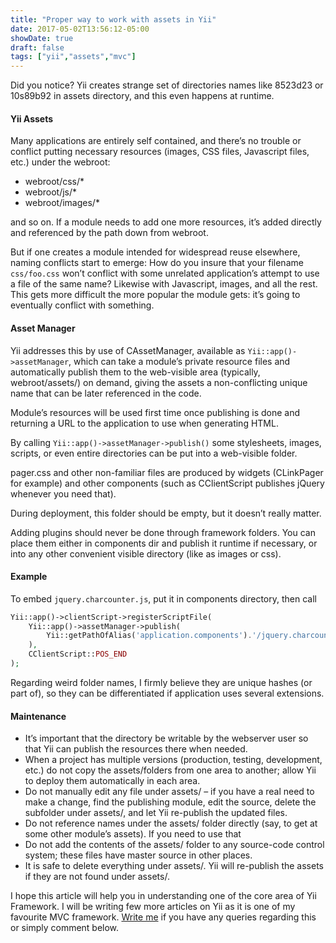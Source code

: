 ```yaml
---
title: "Proper way to work with assets in Yii"
date: 2017-05-02T13:56:12-05:00
showDate: true
draft: false
tags: ["yii","assets","mvc"]
---
```

Did you notice? Yii creates strange set of directories names like 8523d23 or 10s89b92 in assets directory, and this even happens at runtime.

#### Yii Assets

Many applications are entirely self contained, and there’s no trouble or conflict putting necessary resources (images, CSS files, Javascript files, etc.) under the webroot:

- webroot/css/*
- webroot/js/*
- webroot/images/*

and so on. If a module needs to add one more resources, it’s added directly and referenced by the path down from webroot.

But if one creates a module intended for widespread reuse elsewhere, naming conflicts start to emerge: How do you insure that your filename `css/foo.css` won’t conflict with some unrelated application’s attempt to use a file of the same name? Likewise with Javascript, images, and all the rest. This gets more difficult the more popular the module gets: it’s going to eventually conflict with something.

#### Asset Manager

Yii addresses this by use of CAssetManager, available as `Yii::app()->assetManager`, which can take a module’s private resource files and automatically publish them to the web-visible area (typically, webroot/assets/) on demand, giving the assets a non-conflicting unique name that can be later referenced in the code.

Module’s resources will be used first time once publishing is done and returning a URL to the application to use when generating HTML.

By calling `Yii::app()->assetManager->publish()` some stylesheets, images, scripts, or even entire directories can be put into a web-visible folder.

pager.css and other non-familiar files are produced by widgets (CLinkPager for example) and other components (such as CClientScript publishes jQuery whenever you need that).

During deployment, this folder should be empty, but it doesn’t really matter.

Adding plugins should never be done through framework folders. You can place them either in components dir and publish it runtime if necessary, or into any other convenient visible directory (like as images or css).

#### Example

To embed `jquery.charcounter.js`, put it in components directory, then call

```php 
Yii::app()->clientScript->registerScriptFile(
    Yii::app()->assetManager->publish(
        Yii::getPathOfAlias('application.components').'/jquery.charcounter.js'
    ),
    CClientScript::POS_END
);
```

Regarding weird folder names, I firmly believe they are unique hashes (or part of), so they can be differentiated if application uses several extensions.

#### Maintenance

- It’s important that the directory be writable by the webserver user so that Yii can publish the resources there when needed.
- When a project has multiple versions (production, testing, development, etc.) do not copy the assets/folders from one area to another; allow Yii to deploy them automatically in each area.
- Do not manually edit any file under assets/ – if you have a real need to make a change, find the publishing module, edit the source, delete the subfolder under assets/, and let Yii re-publish the updated files.
- Do not reference names under the assets/ folder directly (say, to get at some other module’s assets). If you need to use that
- Do not add the contents of the assets/ folder to any source-code control system; these files have master source in other places.
- It is safe to delete everything under assets/. Yii will re-publish the assets if they are not found under assets/.

I hope this article will help you in understanding one of the core area of Yii Framework. I will be writing few more articles on Yii as it is one of my favourite MVC framework. [Write me](/contact-me) if you have any queries regarding this or simply comment below.
